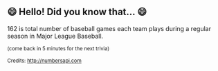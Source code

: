 ## 😄 Hello! Did you know that... 😄
162 is total number of baseball games each team plays during a regular season in Major League Baseball.

<sup>(come back in 5 minutes for the next trivia)</sup>


<sup>Credits: http://numbersapi.com</sup>
